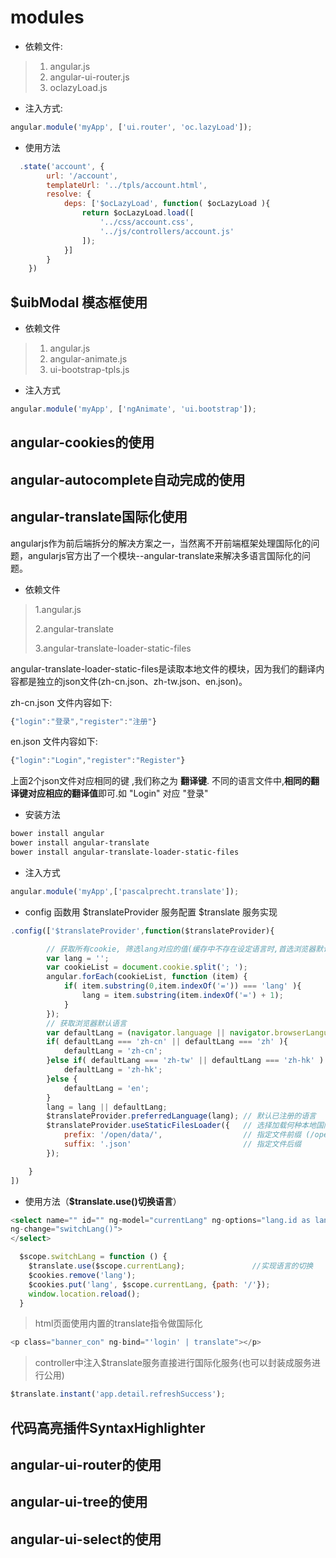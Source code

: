 # modules

* 依赖文件:

> 1. angular.js
> 2. angular-ui-router.js
> 3. oclazyLoad.js

* 注入方式:

```javascript
angular.module('myApp', ['ui.router', 'oc.lazyLoad']);
```

* 使用方法

```javascript
  .state('account', {
        url: '/account',
        templateUrl: '../tpls/account.html',
        resolve: {
            deps: ['$ocLazyLoad', function( $ocLazyLoad ){
                return $ocLazyLoad.load([
                    '../css/account.css',
                    '../js/controllers/account.js'
                ]);
            }]
        }
    })
```

## $uibModal 模态框使用

* 依赖文件

> 1. angular.js  
> 2. angular-animate.js
> 3. ui-bootstrap-tpls.js

* 注入方式

```javascript
angular.module('myApp', ['ngAnimate', 'ui.bootstrap']);
```

## angular-cookies的使用

## angular-autocomplete自动完成的使用

## angular-translate国际化使用

angularjs作为前后端拆分的解决方案之一，当然离不开前端框架处理国际化的问题，angularjs官方出了一个模块--angular-translate来解决多语言国际化的问题。

* 依赖文件

> 1.angular.js
>
> 2.angular-translate
>
> 3.angular-translate-loader-static-files

angular-translate-loader-static-files是读取本地文件的模块，因为我们的翻译内容都是独立的json文件\(zh-cn.json、zh-tw.json、en.json\)。

zh-cn.json 文件内容如下:

```javascript
{"login":"登录","register":"注册"}
```

en.json 文件内容如下:

```javascript
{"login":"Login","register":"Register"}
```

上面2个json文件对应相同的键 ,我们称之为 **翻译键**. 不同的语言文件中,**相同的翻译键对应相应的翻译值**即可.如 "Login" 对应 "登录"

* 安装方法

```bash
bower install angular
bower install angular-translate
bower install angular-translate-loader-static-files
```

* 注入方式

```javascript
angular.module('myApp',['pascalprecht.translate']);
```

* config 函数用 $translateProvider 服务配置 $translate 服务实现

```javascript
.config(['$translateProvider',function($translateProvider){

        // 获取所有cookie, 筛选lang对应的值(缓存中不存在设定语言时,首选浏览器默认语言)
        var lang = '';
        var cookieList = document.cookie.split('; ');
        angular.forEach(cookieList, function (item) {
            if( item.substring(0,item.indexOf('=')) === 'lang' ){
                lang = item.substring(item.indexOf('=') + 1);
            }
        });
        // 获取浏览器默认语言
        var defaultLang = (navigator.language || navigator.browserLanguage).toLowerCase();
        if( defaultLang === 'zh-cn' || defaultLang === 'zh' ){
            defaultLang = 'zh-cn';
        }else if( defaultLang === 'zh-tw' || defaultLang === 'zh-hk' ) {
            defaultLang = 'zh-hk';
        }else {
            defaultLang = 'en';
        }
        lang = lang || defaultLang;
        $translateProvider.preferredLanguage(lang); // 默认已注册的语言
        $translateProvider.useStaticFilesLoader({   // 选择加载何种本地国际化语言配置文件
            prefix: '/open/data/',                  // 指定文件前缀 (/open-api/data/en.json)
            suffix: '.json'                         // 指定文件后缀
        });

    }
])
```

* 使用方法（**$translate.use\(\)切换语言**）

```go
<select name="" id="" ng-model="currentLang" ng-options="lang.id as lang.name for lang in language" 
ng-change="switchLang()">
</select>
```

```javascript
  $scope.switchLang = function () {
    $translate.use($scope.currentLang);               //实现语言的切换
    $cookies.remove('lang');
    $cookies.put('lang', $scope.currentLang, {path: '/'});
    window.location.reload();
  }
```

> html页面使用内置的translate指令做国际化

```go
<p class="banner_con" ng-bind="'login' | translate"></p>
```

> controller中注入$translate服务直接进行国际化服务\(也可以封装成服务进行公用\)

```javascript
$translate.instant('app.detail.refreshSuccess');
```

## 代码高亮插件SyntaxHighlighter

## angular-ui-router的使用

## angular-ui-tree的使用

## angular-ui-select的使用



